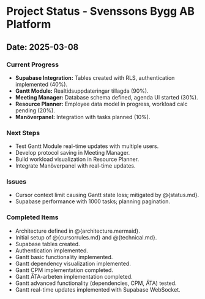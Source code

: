 # Project Status - Svenssons Bygg AB Platform
## Date: 2025-03-08
### Current Progress
- **Supabase Integration:** Tables created with RLS, authentication implemented (40%).
- **Gantt Module:** Realtidsuppdateringar tillagda (90%).
- **Meeting Manager:** Database schema defined, agenda UI started (30%).
- **Resource Planner:** Employee data model in progress, workload calc pending (20%).
- **Manöverpanel:** Integration with tasks planned (10%).
### Next Steps 
- Test Gantt Module real-time updates with multiple users.
- Develop protocol saving in Meeting Manager.
- Build workload visualization in Resource Planner.
- Integrate Manöverpanel with real-time updates.
### Issues
- Cursor context limit causing Gantt state loss; mitigated by @{status.md}.
- Supabase performance with 1000 tasks; planning pagination.
### Completed Items
- Architecture defined in @{architecture.mermaid}.
- Initial setup of @{cursorrules.md} and @{technical.md}.
- Supabase tables created.
- Authentication implemented.
- Gantt basic functionality implemented.
- Gantt dependency visualization implemented.
- Gantt CPM implementation completed.
- Gantt ÄTA-arbeten implementation completed.
- Gantt advanced functionality (dependencies, CPM, ÄTA) tested.
- Gantt real-time updates implemented with Supabase WebSocket. 
